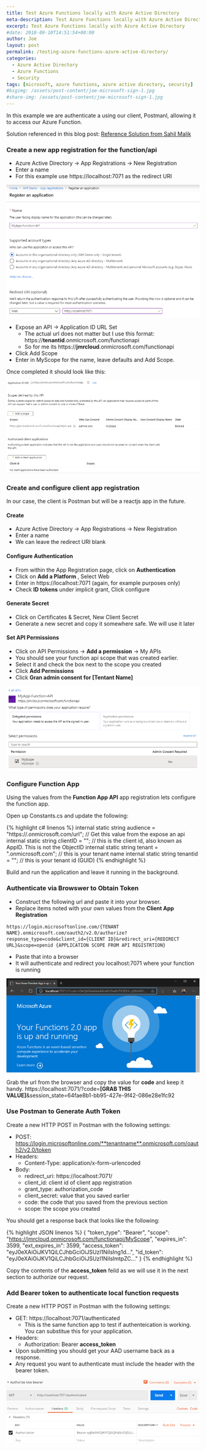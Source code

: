 ```yaml
---
title: Test Azure Functions locally with Azure Active Directory
meta-description: Test Azure Functions locally with Azure Active Directory
excerpt: Test Azure Functions locally with Azure Active Directory
#date: 2018-09-10T14:51:54+00:00
author: Joe
layout: post
permalink: /testing-azure-functions-azure-active-directory/
categories:
  - Azure Active Directory
  - Azure Functions
  - Security
tags: [microsoft, azure functions, azure active directory, security]
#bigimg: /assets/post-content/joe-microsoft-sign-1.jpg
#share-img: /assets/post-content/joe-microsoft-sign-1.jpg
---
```

In this example we are authenticate a using our client, Postmanl, allowing it to access our Azure Function.

Solution referenced in this blog post: [Reference Solution from Sahil Malik](https://github.com/Azure-Samples/ms-identity-dotnet-webapi-azurefunctions)

### Create a new app registration for the function/api

- Azure Active Directory -> App Registrations -> New Registration
- Enter a name
- For this example use https://localhost:7071 as the redirect URI

![Create new app registration](/assets/post-content/azaad/01-register-app.png)

- Expose an API -> Application ID URL Set
  - The actual url does not matter but I use this format: https://**tenantid**.onmicrosoft.com/functionapi
  - So for me its https://**jmrcloud**.onmicrosoft.com/functionapi
- Click Add Scope
- Enter in MyScope for the name, leave defaults and Add Scope.

Once completed it should look like this:

![Expose an API](/assets/post-content/azaad/02-expose-api.png)

### Create and configure client app registration

In our case, the client is Postman but will be a reactjs app in the future.

#### Create

- Azure Active Directory -> App Registrations -> New Registration
- Enter a name
- We can leave the redirect URI blank

#### Configure Authentication

- From within the App Registration page, click on **Authentication**
- Click on **Add a Platform** , Select Web
- Enter in https://localhost:7071 (again, for example purposes only)
- Check **ID tokens** under implicit grant, Click configure

#### Generate Secret

- Click on Certificates & Secret, New Client Secret
- Generate a new secret and copy it somewhere safe. We will use it later

#### Set API Permissions

- Click on API Permissions -> **Add a permission** -> My APIs
- You should see your function api scope that was created earlier.
- Select it and check the box next to the scope you created
- Click **Add Permissions**
- Click **Gran admin consent for [Tentant Name]**

![API Permissions](/assets/post-content/azaad/03-api-permissions.png)

### Configure Function App 

Using the values from the **Function App API** app registration lets configure the function app. 

Open up Constants.cs and update the following:

{% highlight c# linenos %}
internal static string audience = "https://<tenantname>.onmicrosoft.com/url"; // Get this value from the expose an api
internal static string clientID = "<appid>"; // this is the client id, also known as AppID. This is not the ObjectID
internal static string tenant = "<tenantname>.onmicrosoft.com"; // this is your tenant name
internal static string tenantid = "<tenantid>"; // this is your tenant id (GUID)
{% endhighlight %}

Build and run the application and leave it running in the background.

### Authenticate via Browswer to Obtain Token

- Construct the following url and paste it into your browser. 
- Replace items noted with your own values from the **Client App Registration**

```
https://login.microsoftonline.com/{TENANT NAME}.onmicrosoft.com/oauth2/v2.0/authorize?response_type=code&client_id={CLIENT ID}&redirect_uri={REDIRECT URL}&scope=openid {APPLICATION SCOPE FROM API REGISTRTION}
```

- Paste that into a browser
- It will authenticate and redirect you localhost:7071 where your function is running

![Local Function Running](/assets/post-content/azaad/04-localhost-code.png)

Grab the url from the browser and copy the value for **code** and keep it handy.
https://localhost:7071/?code=**[GRAB THIS VALUE]**&session_state=64fae8b1-bb95-427e-9f42-086e28e1fc92

### Use Postman to Generate Auth Token

Create a new HTTP POST in Postman with the following settings:

- POST: https://login.microsoftonline.com/**tenantname**.onmicrosoft.com/oauth2/v2.0/token
- Headers:
  - Content-Type: application/x-form-urlencoded
- Body:
  - redirect_uri: https://localhost:7071/
  - client_id: client id of client app registration
  - grant_type: authorization_code
  - client_secret: value that you saved earlier
  - code: the code that you saved from the previous section
  - scope: the scope you created

You should get a response back that looks like the following:

{% highlight JSON linenos %}
{
    "token_type": "Bearer",
    "scope": "https://jmrcloud.onmicrosoft.com/functionapi/MyScope",
    "expires_in": 3599,
    "ext_expires_in": 3599,
    "access_token": "eyJ0eXAiOiJKV1QiLCJhbGciOiJSUzI1NiIsIng1d...",
    "id_token": "eyJ0eXAiOiJKV1QiLCJhbGciOiJSUzI1NiIsImtpZC..."
}
{% endhighlight %}

Copy the contents of the **access_token** feild as we will use it in the next section to authorize our request.

### Add Bearer token to authenticate local function requests

Create a new HTTP POST in Postman with the following settings:

- GET: https://localhost:7071/authenticated
  - This is the same function app to test if authenteication is working. You can substitue this for your application.
- Headers:
  - Authorization: Bearer **access_token**
- Upon submitting you should get your AAD username back as a response.
- Any request you want to authenticate must include the header with the bearer token.

![Authorize using Bearer Token](/assets/post-content/azaad/05-bearer-token.png)